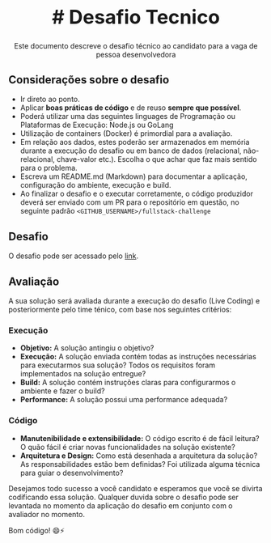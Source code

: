 <div align="center">
  <h1 style="font-size: 38px;"># Desafio Tecnico</h1>
  <p>Este documento descreve o desafio técnico ao candidato para a vaga de pessoa desenvolvedora</p>
</div>

## Considerações sobre o desafio

- Ir direto ao ponto.
- Aplicar **boas práticas de código** e de reuso **sempre que possível**.
- Poderá utilizar uma das seguintes linguages de Programação ou Plataformas de Execução: Node.js ou GoLang
- Utilização de containers (Docker) é primordial para a avaliação.
- Em relação aos dados, estes poderão ser armazenados em memória durante a execução do desafio ou em banco de dados (relacional, não-relacional, chave-valor etc.). Escolha o que achar que faz mais sentido para o problema.
- Escreva um README.md (Markdown) para documentar a aplicação, configuração do ambiente, execução e build.
- Ao finalizar o desafio e o executar corretamente, o código produzidor deverá ser enviado com um PR para o repositório em questão, no seguinte padrão `<GITHUB_USERNAME>/fullstack-challenge`

## Desafio

O desafio pode ser acessado pelo [link](desafio-tecnico.md).

## Avaliação

A sua solução será avaliada durante a execução do desafio (Live Coding) e posteriormente pelo time ténico, com base nos seguintes critérios:

### Execução

- **Objetivo:** A solução antingiu o objetivo?
- **Execução:** A solução enviada contém todas as instruções necessárias para executarmos sua solução? Todos os requisitos foram implementados na solução entregue?
- **Build:** A solução contém instruções claras para configurarmos o ambiente e fazer o build?
- **Performance:** A solução possui uma performance adequada?

### Código

- **Manutenibilidade e extensibilidade:** O código escrito é de fácil leitura? O quão fácil é criar novas funcionalidades na solução existente?
- **Arquitetura e Design:** Como está desenhada a arquitetura da solução? As responsabilidades estão bem definidas? Foi utilizada alguma técnica para guiar o desenvolvimento?

Desejamos todo sucesso a você candidato e esperamos que você se divirta codificando essa solução. Qualquer duvida sobre o desafio pode ser levantada no momento da aplicação do desafio em conjunto com o avaliador no momento.

Bom código! 😄⚡
